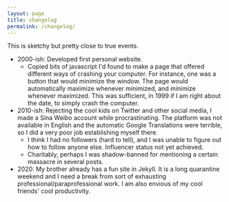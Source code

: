 ```yaml
---
layout: page
title: changelog
permalink: /changelog/
---
```


This is sketchy but pretty close to true events.

* 2000-ish: Developed first personal website. 
  * Copied bits of javascript I'd found to make a page that offered different ways of crashing your computer. For instance, one was a button that would minimize the window. The page would automatically maximize whenever minimized, and minimize whenever maximized. This was sufficient, in 1999 if I am right about the date, to simply crash the computer.
* 2010-ish: Rejecting the cool kids on Twitter and other social media, I made a Sina Weibo account while procrastinating. The platform was not available in English and the automatic Google Translations were terrible, so I did a very poor job establishing myself there. 
  * I think I had no followers (hard to tell), and I was unable to figure out how to follow anyone else. Influencer status not yet achieved.
  * Charitably, perhaps I was shadow-banned for mentioning a certain massacre in several posts.
* 2020: My brother already has a fun site in Jekyll. It is a long quarantine weekend and I need a break from sort of exhausting professional/paraprofessional work. I am also envious of my cool friends' cool productivity.
